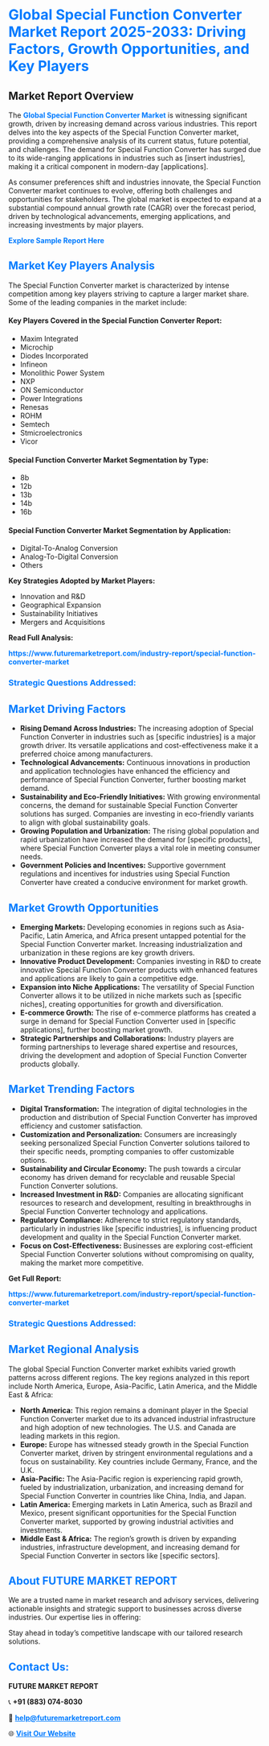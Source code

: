 <h1 style="color: #007BFF;">Global Special Function Converter Market Report 2025-2033: Driving Factors, Growth Opportunities, and Key Players</h1>

<section id="overview">
<h2>Market Report Overview</h2>
<p>The <a href="https://www.futuremarketreport.com/industry-report/special-function-converter-market" style="color: #007BFF; text-decoration: none;"><strong>Global Special Function Converter Market</strong></a> is witnessing significant growth, driven by increasing demand across various industries. This report delves into the key aspects of the Special Function Converter market, providing a comprehensive analysis of its current status, future potential, and challenges. The demand for Special Function Converter has surged due to its wide-ranging applications in industries such as [insert industries], making it a critical component in modern-day [applications].</p>
<p>As consumer preferences shift and industries innovate, the Special Function Converter market continues to evolve, offering both challenges and opportunities for stakeholders. The global market is expected to expand at a substantial compound annual growth rate (CAGR) over the forecast period, driven by technological advancements, emerging applications, and increasing investments by major players.</p>
</section>

<section id="overview">
<p><a href="https://www.futuremarketreport.com/request-sample/reportId=59176" style="color: #007BFF; text-decoration: none;"><strong>Explore Sample Report Here</strong></a></p>
</section>

<section id="key-players">
<h2 style="color: #007BFF;">Market Key Players Analysis</h2>
<p>The Special Function Converter market is characterized by intense competition among key players striving to capture a larger market share. Some of the leading companies in the market include:</p>
<h4>Key Players Covered in the Special Function Converter Report:</h4>
<ul><li>Maxim Integrated</li><li>Microchip</li><li>Diodes Incorporated</li><li>Infineon</li><li>Monolithic Power System</li><li>NXP</li><li>ON Semiconductor</li><li>Power Integrations</li><li>Renesas</li><li>ROHM</li><li>Semtech</li><li>Stmicroelectronics</li><li>Vicor</li></ul>
<h4>Special Function Converter Market Segmentation by Type:</h4>
<ul><li>8b</li><li>12b</li><li>13b</li><li>14b</li><li>16b</li></ul>

<h4>Special Function Converter Market Segmentation by Application:</h4>
<ul><li>Digital-To-Analog Conversion</li><li>Analog-To-Digital Conversion</li><li>Others</li></ul>
<p><strong>Key Strategies Adopted by Market Players:</strong></p>
<ul>
<li>Innovation and R&D</li>
<li>Geographical Expansion</li>
<li>Sustainability Initiatives</li>
<li>Mergers and Acquisitions</li>
</ul>
</section>

<section>
<p><strong>Read Full Analysis: </strong></p><a href="https://www.futuremarketreport.com/industry-report/special-function-converter-market" style="color: #007BFF; text-decoration: none;"><strong>https://www.futuremarketreport.com/industry-report/special-function-converter-market</strong></a>
<h3 style="color: #007BFF;">Strategic Questions Addressed:</h3>
</section>

<section id="driving-factors">
<h2 style="color: #007BFF;">Market Driving Factors</h2>
<ul>
<li><strong>Rising Demand Across Industries:</strong> The increasing adoption of Special Function Converter in industries such as [specific industries] is a major growth driver. Its versatile applications and cost-effectiveness make it a preferred choice among manufacturers.</li>
<li><strong>Technological Advancements:</strong> Continuous innovations in production and application technologies have enhanced the efficiency and performance of Special Function Converter, further boosting market demand.</li>
<li><strong>Sustainability and Eco-Friendly Initiatives:</strong> With growing environmental concerns, the demand for sustainable Special Function Converter solutions has surged. Companies are investing in eco-friendly variants to align with global sustainability goals.</li>
<li><strong>Growing Population and Urbanization:</strong> The rising global population and rapid urbanization have increased the demand for [specific products], where Special Function Converter plays a vital role in meeting consumer needs.</li>
<li><strong>Government Policies and Incentives:</strong> Supportive government regulations and incentives for industries using Special Function Converter have created a conducive environment for market growth.</li>
</ul>
</section>

<section id="growth-opportunities">
<h2 style="color: #007BFF;">Market Growth Opportunities</h2>
<ul>
<li><strong>Emerging Markets:</strong> Developing economies in regions such as Asia-Pacific, Latin America, and Africa present untapped potential for the Special Function Converter market. Increasing industrialization and urbanization in these regions are key growth drivers.</li>
<li><strong>Innovative Product Development:</strong> Companies investing in R&D to create innovative Special Function Converter products with enhanced features and applications are likely to gain a competitive edge.</li>
<li><strong>Expansion into Niche Applications:</strong> The versatility of Special Function Converter allows it to be utilized in niche markets such as [specific niches], creating opportunities for growth and diversification.</li>
<li><strong>E-commerce Growth:</strong> The rise of e-commerce platforms has created a surge in demand for Special Function Converter used in [specific applications], further boosting market growth.</li>
<li><strong>Strategic Partnerships and Collaborations:</strong> Industry players are forming partnerships to leverage shared expertise and resources, driving the development and adoption of Special Function Converter products globally.</li>
</ul>
</section>

<section id="trending-factors">
<h2 style="color: #007BFF;">Market Trending Factors</h2>
<ul>
<li><strong>Digital Transformation:</strong> The integration of digital technologies in the production and distribution of Special Function Converter has improved efficiency and customer satisfaction.</li>
<li><strong>Customization and Personalization:</strong> Consumers are increasingly seeking personalized Special Function Converter solutions tailored to their specific needs, prompting companies to offer customizable options.</li>
<li><strong>Sustainability and Circular Economy:</strong> The push towards a circular economy has driven demand for recyclable and reusable Special Function Converter solutions.</li>
<li><strong>Increased Investment in R&D:</strong> Companies are allocating significant resources to research and development, resulting in breakthroughs in Special Function Converter technology and applications.</li>
<li><strong>Regulatory Compliance:</strong> Adherence to strict regulatory standards, particularly in industries like [specific industries], is influencing product development and quality in the Special Function Converter market.</li>
<li><strong>Focus on Cost-Effectiveness:</strong> Businesses are exploring cost-efficient Special Function Converter solutions without compromising on quality, making the market more competitive.</li>
</ul>
</section>

<section>
<p><strong>Get Full Report: </strong></p><a href="https://www.futuremarketreport.com/industry-report/special-function-converter-market" style="color: #007BFF; text-decoration: none;"><strong>https://www.futuremarketreport.com/industry-report/special-function-converter-market</strong></a>
<h3 style="color: #007BFF;">Strategic Questions Addressed:</h3>
</section>


<section id="regional-analysis">
<h2 style="color: #007BFF;">Market Regional Analysis</h2>
<p>The global Special Function Converter market exhibits varied growth patterns across different regions. The key regions analyzed in this report include North America, Europe, Asia-Pacific, Latin America, and the Middle East & Africa:</p>
<ul>
<li><strong>North America:</strong> This region remains a dominant player in the Special Function Converter market due to its advanced industrial infrastructure and high adoption of new technologies. The U.S. and Canada are leading markets in this region.</li>
<li><strong>Europe:</strong> Europe has witnessed steady growth in the Special Function Converter market, driven by stringent environmental regulations and a focus on sustainability. Key countries include Germany, France, and the U.K.</li>
<li><strong>Asia-Pacific:</strong> The Asia-Pacific region is experiencing rapid growth, fueled by industrialization, urbanization, and increasing demand for Special Function Converter in countries like China, India, and Japan.</li>
<li><strong>Latin America:</strong> Emerging markets in Latin America, such as Brazil and Mexico, present significant opportunities for the Special Function Converter market, supported by growing industrial activities and investments.</li>
<li><strong>Middle East & Africa:</strong> The region’s growth is driven by expanding industries, infrastructure development, and increasing demand for Special Function Converter in sectors like [specific sectors].</li>
</ul>
</section>

<footer>
<h2 style="color: #007BFF;">About FUTURE MARKET REPORT</h2>
<p>We are a trusted name in market research and advisory services, delivering actionable insights and strategic support to businesses across diverse industries. Our expertise lies in offering:</p>

<p>Stay ahead in today’s competitive landscape with our tailored research solutions.</p>

<h2 style="color: #007BFF;">Contact Us:</h2>
<p><strong>FUTURE MARKET REPORT</strong></p>
<p>📞 <strong>+91 (883) 074-8030</strong></p>
<p>📧 <strong><a href="mailto:help@futuremarketreport.com" style="color: #007BFF;">help@futuremarketreport.com</a></strong></p>
<p>🌐 <strong><a href="https://www.futuremarketreport.com/" style="color: #007BFF;">Visit Our Website</a></strong></p>
</footer>